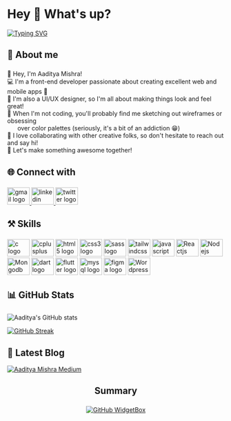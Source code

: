 <h1 align="left">Hey 👋 What's up?</h1>



[![Typing SVG](https://readme-typing-svg.demolab.com?font=Fira+Code&duration=3000&pause=500&width=435&lines=I'm+a+Frontend+Developer;UI%2FUX+Designer+and;a+learner)](https://git.io/typing-svg)


###

<h2 align="left">🧔 About me</h2>

###

<p align="left">👋 Hey, I'm Aaditya Mishra!<br>
💻 I'm a front-end developer passionate about creating excellent web and mobile apps 📱<br> 
🎨 I'm also a UI/UX designer, so I'm all about making things look and feel great! <br>
🎯 When I'm not coding, you'll probably find me sketching out wireframes or obsessing <br> &nbsp &nbsp &nbsp over color palettes (seriously, it's a bit of an addiction 😁) <br>
🤝 I love collaborating with other creative folks, so don't hesitate to reach out and say hi! <br>
🚀 Let's make something awesome together!</p>

###

<h2 align="left">🌐 Connect with</h2>

###

<div align="left">
  <a href="mailto:aadityamishra216@gmail.com" target="_blank">
    <img src="https://raw.githubusercontent.com/maurodesouza/profile-readme-generator/master/src/assets/icons/social/gmail/default.svg" width="52" height="40" alt="gmail logo"  />
  </a>
   <a href="https://www.linkedin.com/in/aadityamishraa" target="_blank">
    <img src="https://raw.githubusercontent.com/maurodesouza/profile-readme-generator/master/src/assets/icons/social/linkedin/default.svg" width="52" height="40" alt="linkedin logo"  />
  </a>
  <a href="https://www.twitter.com/_aadityamishra" target="_blank">
    <img src="https://raw.githubusercontent.com/maurodesouza/profile-readme-generator/master/src/assets/icons/social/twitter/default.svg" width="52" height="40" alt="twitter logo"  />
  </a>
 
</div>

###

<h2 align="left">⚒️ Skills</h2>

###

<div align="left">
  <img src="https://cdn.jsdelivr.net/gh/devicons/devicon/icons/c/c-original.svg" height="40" width="52" alt="c logo"  />
  <img src="https://cdn.jsdelivr.net/gh/devicons/devicon/icons/cplusplus/cplusplus-original.svg" height="40" width="52" alt="cplusplus logo"  />
  <img src="https://cdn.jsdelivr.net/gh/devicons/devicon/icons/html5/html5-original.svg" height="40" width="52" alt="html5 logo"  />
  <img src="https://cdn.jsdelivr.net/gh/devicons/devicon/icons/css3/css3-original.svg" height="40" width="52" alt="css3 logo"  />
  <img src="https://cdn.jsdelivr.net/gh/devicons/devicon/icons/sass/sass-original.svg" height="40" width="52" alt="sass logo" />
  <img src="https://cdn.jsdelivr.net/gh/devicons/devicon/icons/tailwindcss/tailwindcss-plain.svg" height="40" width="52" alt="tailwindcss logo" />
  <img src="https://cdn.jsdelivr.net/gh/devicons/devicon/icons/javascript/javascript-original.svg" height="40" width="52" alt="javascript logo"  />
  <img src="https://cdn.jsdelivr.net/gh/devicons/devicon/icons/react/react-original.svg" height="40" width="52" alt="Reactjs logo"  />
  <img src="https://cdn.jsdelivr.net/gh/devicons/devicon/icons/nodejs/nodejs-original.svg" height="40" width="52" alt="Nodejs logo"  />
  <img src="https://cdn.jsdelivr.net/gh/devicons/devicon/icons/mongodb/mongodb-original.svg" height="40" width="52" alt="Mongodb logo"  />
  <img src="https://cdn.jsdelivr.net/gh/devicons/devicon/icons/dart/dart-original.svg" height="40" width="52" alt="dart logo"  />
  <img src="https://cdn.jsdelivr.net/gh/devicons/devicon/icons/flutter/flutter-original.svg" height="40" width="52" alt="flutter logo"  />
  <img src="https://cdn.jsdelivr.net/gh/devicons/devicon/icons/mysql/mysql-original.svg" height="40" width="52" alt="mysql logo"  />
  <img src="https://cdn.jsdelivr.net/gh/devicons/devicon/icons/figma/figma-original.svg" height="40" width="52" alt="figma logo"  />
  <img Src="https://cdn.jsdelivr.net/gh/devicons/devicon/icons/wordpress/wordpress-plain.svg" height="40" width="52" alt="Wordpress logo" />        
</div>

###

<h2 align="left">📊 GitHub Stats</h2>

###

<div align="left">
  <span>

    
  ![Aaditya's GitHub stats](https://github-readme-stats.vercel.app/api?username=aadityamishraa&show_icons=true&theme=dracula&bg_color=00000000&hide_border=true)
  
  </span>
  
</div>
<div align="left">

  [![GitHub Streak](https://streak-stats.demolab.com?user=aadityamishraa&theme=dracula&bg_color=00000000&hide_border=true)](https://git.io/streak-stats)
</div>

###

<h2 align="left">📑 Latest Blog</h2>

[![Aaditya Mishra Medium](https://github-readme-medium.vercel.app/?username=aadityamishraa)](https://medium.com/@aadityamishraa)

###

<h2 align="center">Summary</h2>

###
<div align="center">

[![GitHub WidgetBox](https://github-widgetbox.vercel.app/api/profile?username=aadityamishraa&data=followers,repositories,stars,commits&theme=darkmode)](https://github.com/aadityamishraa)

</div>
